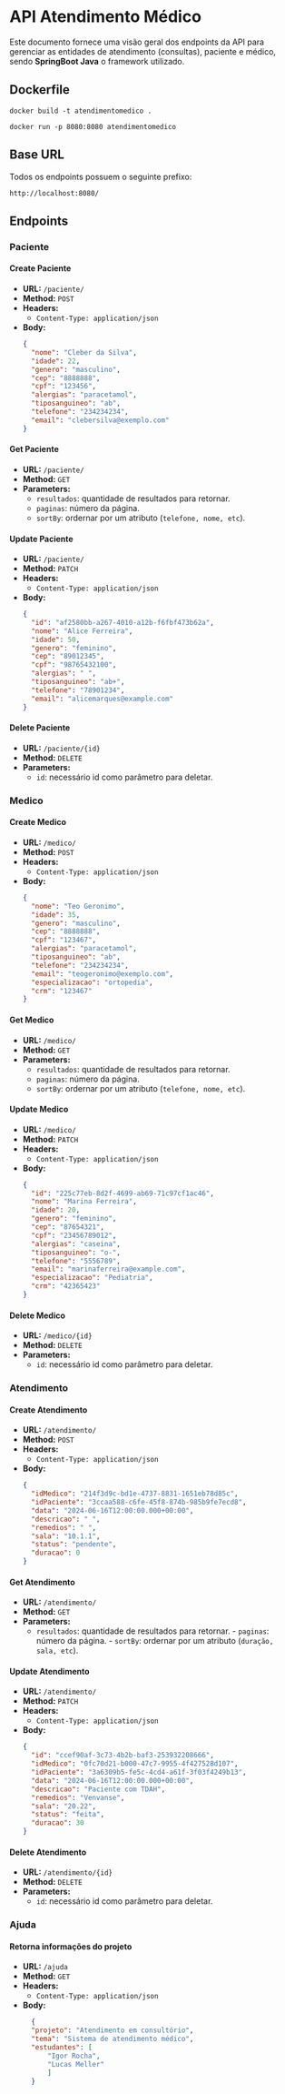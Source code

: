 
# API Atendimento Médico

Este documento fornece uma visão geral dos endpoints da API para gerenciar as entidades de atendimento (consultas), paciente e médico, sendo **SpringBoot Java** o framework utilizado.

## Dockerfile

`docker build -t atendimentomedico .`

`docker run -p 8080:8080 atendimentomedico`

## Base URL

Todos os endpoints possuem o seguinte prefixo:

```
http://localhost:8080/
```

## Endpoints

### Paciente 

#### Create Paciente

- **URL:** `/paciente/`
- **Method:** `POST`
- **Headers:**
  - `Content-Type: application/json`
- **Body:**
  ```json
  {
    "nome": "Cleber da Silva",
    "idade": 22,
    "genero": "masculino",
    "cep": "8888888",
    "cpf": "123456",
    "alergias": "paracetamol",
    "tiposanguineo": "ab",
    "telefone": "234234234",
    "email": "clebersilva@exemplo.com"
  }
  ```

#### Get Paciente

- **URL:** `/paciente/`
- **Method:** `GET`
- **Parameters:**
  - `resultados`: quantidade de resultados para retornar.
  - `paginas`: número da página.
  - `sortBy`: ordernar por um atributo (`telefone, nome, etc`).

#### Update Paciente

- **URL:** `/paciente/`
- **Method:** `PATCH`
- **Headers:**
  - `Content-Type: application/json`
- **Body:**
  ```json
  {
    "id": "af2580bb-a267-4010-a12b-f6fbf473b62a",
    "nome": "Alice Ferreira",
    "idade": 50,
    "genero": "feminino",
    "cep": "89012345",
    "cpf": "98765432100",
    "alergias": " ",
    "tiposanguineo": "ab+",
    "telefone": "78901234",
    "email": "alicemarques@example.com"
  }
  ```

#### Delete Paciente

- **URL:** `/paciente/{id}`
- **Method:** `DELETE`
- **Parameters:**
  - `id`: necessário id como parâmetro para deletar.

### Medico

#### Create Medico

- **URL:** `/medico/`
- **Method:** `POST`
- **Headers:**
  - `Content-Type: application/json`
- **Body:**
  ```json
  {
    "nome": "Teo Geronimo",
    "idade": 35,
    "genero": "masculino",
    "cep": "8888888",
    "cpf": "123467",
    "alergias": "paracetamol",
    "tiposanguineo": "ab",
    "telefone": "234234234",
    "email": "teogeronimo@exemplo.com",
    "especializacao": "ortopedia",
    "crm": "123467"
  }
  ```

#### Get Medico

- **URL:** `/medico/`
- **Method:** `GET`
- **Parameters:**
  - `resultados`: quantidade de resultados para retornar.
  - `paginas`: número da página.
  - `sortBy`: ordernar por um atributo (`telefone, nome, etc`).

#### Update Medico

- **URL:** `/medico/`
- **Method:** `PATCH`
- **Headers:**
  - `Content-Type: application/json`
- **Body:**
  ```json
  {
    "id": "225c77eb-8d2f-4699-ab69-71c97cf1ac46",
    "nome": "Marina Ferreira",
    "idade": 20,
    "genero": "feminino",
    "cep": "87654321",
    "cpf": "23456789012",
    "alergias": "caseina",
    "tiposanguineo": "o-",
    "telefone": "5556789",
    "email": "marinaferreira@example.com",
    "especializacao": "Pediatria",
    "crm": "42365423"
  }
  ```

#### Delete Medico

- **URL:** `/medico/{id}`
- **Method:** `DELETE`
- **Parameters:**
  - `id`: necessário id como parâmetro para deletar.

### Atendimento 

#### Create Atendimento

- **URL:** `/atendimento/`
- **Method:** `POST`
- **Headers:**
  - `Content-Type: application/json`
- **Body:**
  ```json
  {
    "idMedico": "214f3d9c-bd1e-4737-8831-1651eb78d85c",
    "idPaciente": "3ccaa588-c6fe-45f8-874b-985b9fe7ecd8",
    "data": "2024-06-16T12:00:00.000+00:00",
    "descricao": " ",
    "remedios": " ",
    "sala": "10.1.1",
    "status": "pendente",
    "duracao": 0
  }
  ```

#### Get Atendimento

- **URL:** `/atendimento/`
- **Method:** `GET`
- **Parameters:**
	 - `resultados`: quantidade de resultados para retornar.
	  - `paginas`: número da página.
	  - `sortBy`: ordernar por um atributo (`duração, sala, etc`).

#### Update Atendimento

- **URL:** `/atendimento/`
- **Method:** `PATCH`
- **Headers:**
  - `Content-Type: application/json`
- **Body:**
  ```json
  {
    "id": "ccef90af-3c73-4b2b-baf3-253932208666",
    "idMedico": "0fc70d21-b000-47c7-9955-4f427528d107",
    "idPaciente": "3a6309b5-fe5c-4cd4-a61f-3f03f4249b13",
    "data": "2024-06-16T12:00:00.000+00:00",
    "descricao": "Paciente com TDAH",
    "remedios": "Venvanse",
    "sala": "20.22",
    "status": "feita",
    "duracao": 30
  }
  ```

#### Delete Atendimento

- **URL:** `/atendimento/{id}`
- **Method:** `DELETE`
- **Parameters:**
  - `id`: necessário id como parâmetro para deletar.

### Ajuda 

#### Retorna informações do projeto

- **URL:** `/ajuda`
- **Method:** `GET`
- **Headers:**
  - `Content-Type: application/json`
- **Body:**
  ```json
    {
	"projeto": "Atendimento em consultório",
	"tema": "Sistema de atendimento médico",
	"estudantes": [
		"Igor Rocha",
		"Lucas Meller"
		]
	}
  ```
